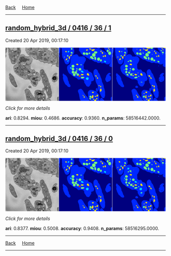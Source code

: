 
[Back](..)&nbsp;&nbsp;&nbsp;&nbsp;&nbsp;[Home](https://leapmanlab.github.io/snapshots)

---

<div class="summary"><a href="1"><h2>random_hybrid_3d / 0416 / 36 / 1</h2></a><p>Created 20 Apr 2019, 00:17:10
</p><a href="1"><img src="1/media/summary.png" align="center"></a><p>
<i>Click for more details</i>
</p></div>

**ari**: 0.8294. **miou**: 0.4686. **accuracy**: 0.9360. **n_params**: 58516442.0000. 

---

<div class="summary"><a href="0"><h2>random_hybrid_3d / 0416 / 36 / 0</h2></a><p>Created 20 Apr 2019, 00:17:10
</p><a href="0"><img src="0/media/summary.png" align="center"></a><p>
<i>Click for more details</i>
</p></div>

**ari**: 0.8377. **miou**: 0.5008. **accuracy**: 0.9408. **n_params**: 58516295.0000. 

---

[Back](..)&nbsp;&nbsp;&nbsp;&nbsp;&nbsp;[Home](https://leapmanlab.github.io/snapshots)

---